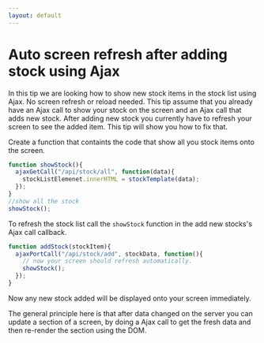 ```yaml
---
layout: default
---
```


# Auto screen refresh after adding stock using Ajax

In this tip we are looking how to show new stock items in the stock list using Ajax. No screen refresh or reload needed. This tip assume that you already have an Ajax call to show your stock on the screen and an Ajax call that adds new stock. After adding new stock you currently have to refresh your screen to see the added item. This tip will show you how to fix that.

Create a function that containts the code that show all you stock items onto the screen.

```javascript
function showStock(){
  ajaxGetCall("/api/stock/all", function(data){
    stockListElemenet.innerHTML = stockTemplate(data);
  });
}
//show all the stock
showStock();
```

To refresh the stock list call the `showStock` function in the add new stocks's Ajax call callback.

```javascript
function addStock(stockItem){
  ajaxPortCall("/api/stock/add", stockData, function(){
    // now your screen should refresh automatically.
    showStock();
  });
}
```

Now any new stock added will be displayed onto your screen immediately.

The general principle here is that after data changed on the server you can update a section of a screen, by doing a Ajax call to get the fresh data and then re-render the section using the DOM.
